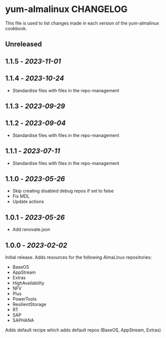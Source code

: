 # yum-almalinux CHANGELOG

This file is used to list changes made in each version of the yum-almalinux cookbook.

## Unreleased

## 1.1.5 - *2023-11-01*

## 1.1.4 - *2023-10-24*

- Standardise files with files in the repo-management

## 1.1.3 - *2023-09-29*

## 1.1.2 - *2023-09-04*

- Standardise files with files in the repo-management

## 1.1.1 - *2023-07-11*

- Standardise files with files in the repo-management

## 1.1.0 - *2023-05-26*

- Skip creating disabled debug repos if set to false
- Fix MDL
- Update actions

## 1.0.1 - *2023-05-26*

- Add renovate.json

## 1.0.0 - *2023-02-02*

Initial release. Adds resources for the following AlmaLinux repositories:

- BaseOS
- AppStream
- Extras
- HighAvailability
- NFV
- Plus
- PowerTools
- ResilientStorage
- RT
- SAP
- SAPHANA

Adds default recipe which adds default repos (BaseOS, AppStream, Extras)
